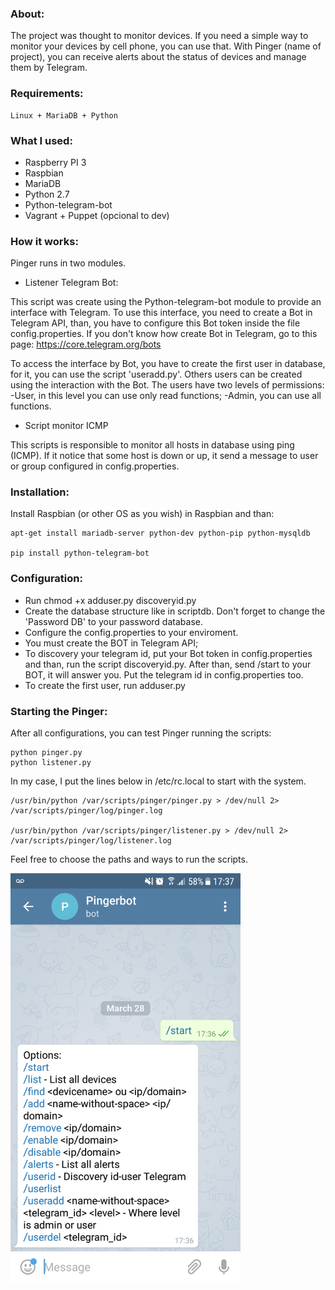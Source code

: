 ### About:

The project was thought to monitor devices. If you need a simple way to monitor your devices by cell phone, you can use that.
With Pinger (name of project), you can receive alerts about the status of devices and manage them by Telegram.

### Requirements:

	Linux + MariaDB + Python

### What I used:

- Raspberry PI 3
- Raspbian
- MariaDB
- Python 2.7
- Python-telegram-bot
- Vagrant + Puppet (opcional to dev)

### How it works:

Pinger runs in two modules.

- Listener Telegram Bot:

This script was create using the Python-telegram-bot module to provide an interface with Telegram. 
To use this interface, you need to create a Bot in Telegram API, than, you have to configure this Bot token inside the file config.properties. If you don't know how create Bot in Telegram, go to this page: https://core.telegram.org/bots

To access the interface by Bot, you have to create the first user in database, for it, you can use the script 'useradd.py'. Others users can be created using the interaction with the Bot.
The users have two levels of permissions:
	-User, in this level you can use only read functions;
	-Admin, you can use all functions.

- Script monitor ICMP

This scripts is responsible to monitor all hosts in database using ping (ICMP). If it notice that some host is down or up, it send a message to user or group configured in config.properties.

### Installation:

Install Raspbian (or other OS as you wish) in Raspbian and than:

	apt-get install mariadb-server python-dev python-pip python-mysqldb

	pip install python-telegram-bot

### Configuration:

- Run chmod +x adduser.py discoveryid.py
- Create the database structure like in scriptdb. Don't forget to change the 'Password DB' to your password database.
- Configure the config.properties to your enviroment.
- You must create the BOT in Telegram API;
- To discovery your telegram id, put your Bot token in config.properties and than, run the script discoveryid.py. After than, send /start to your BOT, it will answer you. Put the telegram id in config.properties too.
- To create the first user, run adduser.py

### Starting the Pinger:

After all configurations, you can test Pinger running the scripts:

	python pinger.py
	python listener.py

In my case, I put the lines below in /etc/rc.local to start with the system.

	/usr/bin/python /var/scripts/pinger/pinger.py > /dev/null 2> /var/scripts/pinger/log/pinger.log

	/usr/bin/python /var/scripts/pinger/listener.py > /dev/null 2> /var/scripts/pinger/log/listener.log

Feel free to choose the paths and ways to run the scripts.

<img src="https://github.com/renanqts/pinger/blob/master/printscreen.png" width="368">